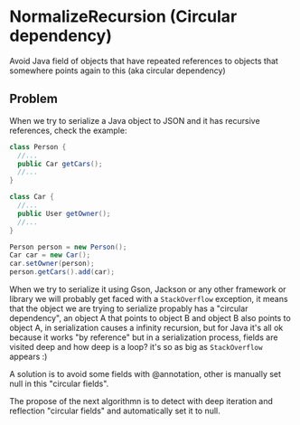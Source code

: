# NormalizeRecursion (Circular dependency)
Avoid Java field of objects that have repeated references to objects that somewhere points again to this (aka circular dependency)

## Problem
When we try to serialize a Java object to JSON and it has recursive references, check the example:

```java
class Person {
  //...
  public Car getCars();
  //...
}

class Car {
  //...
  public User getOwner();
  //...
}

Person person = new Person();
Car car = new Car();
car.setOwner(person);
person.getCars().add(car);


```
When we try to serialize it using Gson, Jackson or any other framework or library we will probably get faced with a ```StackOverflow``` exception, it means that the object we are trying to serialize propably has a "circular dependency", an object A that points to object B and object B also points to object A, in serialization causes a infinity recursion, but for Java it's all ok because it works "by reference" but in a serialization process, fields are visited deep and how deep is a loop? it's so as big as ```StackOverflow``` appears :)

A solution is to avoid some fields with @annotation, other is manually set null in this "circular fields".

The propose of the next algorithmn is to detect with deep iteration and reflection "circular fields" and automatically set it to null.
